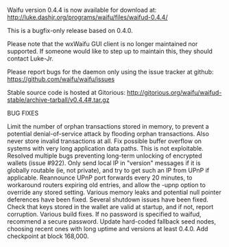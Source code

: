 Waifu version 0.4.4 is now available for download at:
http://luke.dashjr.org/programs/waifu/files/waifud-0.4.4/

This is a bugfix-only release based on 0.4.0.

Please note that the wxWaifu GUI client is no longer maintained nor supported. If someone would like to step up to maintain this, they should contact Luke-Jr.

Please report bugs for the daemon only using the issue tracker at github:
https://github.com/waifu/waifu/issues

Stable source code is hosted at Gitorious:
http://gitorious.org/waifu/waifud-stable/archive-tarball/v0.4.4#.tar.gz

BUG FIXES

Limit the number of orphan transactions stored in memory, to prevent a potential denial-of-service attack by flooding orphan transactions. Also never store invalid transactions at all.
Fix possible buffer overflow on systems with very long application data paths. This is not exploitable.
Resolved multiple bugs preventing long-term unlocking of encrypted wallets (issue #922).
Only send local IP in "version" messages if it is globally routable (ie, not private), and try to get such an IP from UPnP if applicable.
Reannounce UPnP port forwards every 20 minutes, to workaround routers expiring old entries, and allow the -upnp option to override any stored setting.
Various memory leaks and potential null pointer deferences have been
fixed.
Several shutdown issues have been fixed.
Check that keys stored in the wallet are valid at startup, and if not,
report corruption.
Various build fixes.
If no password is specified to waifud, recommend a secure password.
Update hard-coded fallback seed nodes, choosing recent ones with long uptime and versions at least 0.4.0.
Add checkpoint at block 168,000.

